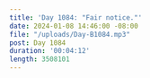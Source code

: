 ```yaml
---
title: 'Day 1084: "Fair notice."'
date: 2024-01-08 14:46:00 -08:00
file: "/uploads/Day-B1084.mp3"
post: Day 1084
duration: '00:04:12'
length: 3508101
---
```


